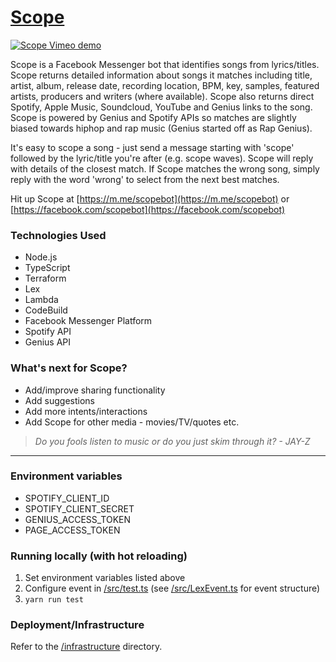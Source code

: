 # [Scope](https://m.me/scopebot)

[![Scope Vimeo demo](https://img.jch254.com/ScopeVimeo.png)](https://vimeo.com/225540115 "Scope Vimeo demo - Click to Watch!")

Scope is a Facebook Messenger bot that identifies songs from lyrics/titles. Scope returns detailed information about songs it matches including title, artist, album, release date, recording location, BPM, key, samples, featured artists, producers and writers (where available). Scope also returns direct Spotify, Apple Music, Soundcloud, YouTube and Genius links to the song. Scope is powered by Genius and Spotify APIs so matches are slightly biased towards hiphop and rap music (Genius started off as Rap Genius).

It's easy to scope a song - just send a message starting with 'scope' followed by the lyric/title you're after (e.g. scope waves). Scope will reply with details of the closest match. If Scope matches the wrong song, simply reply with the word 'wrong' to select from the next best matches.

Hit up Scope at [https://m.me/scopebot](https://m.me/scopebot) or [https://facebook.com/scopebot](https://facebook.com/scopebot)

### Technologies Used

- Node.js
- TypeScript
- Terraform
- Lex
- Lambda
- CodeBuild
- Facebook Messenger Platform
- Spotify API
- Genius API

### What's next for Scope?

- Add/improve sharing functionality
- Add suggestions
- Add more intents/interactions
- Add Scope for other media - movies/TV/quotes etc.

> _Do you fools listen to music or do you just skim through it? - JAY-Z_

---

### Environment variables

- SPOTIFY_CLIENT_ID
- SPOTIFY_CLIENT_SECRET
- GENIUS_ACCESS_TOKEN
- PAGE_ACCESS_TOKEN

### Running locally (with hot reloading)

1. Set environment variables listed above
1. Configure event in [/src/test.ts](./src/test.ts) (see [/src/LexEvent.ts](./src/LexEvent.ts) for event structure)
1. `yarn run test`


### Deployment/Infrastructure

Refer to the [/infrastructure](./infrastructure) directory.
